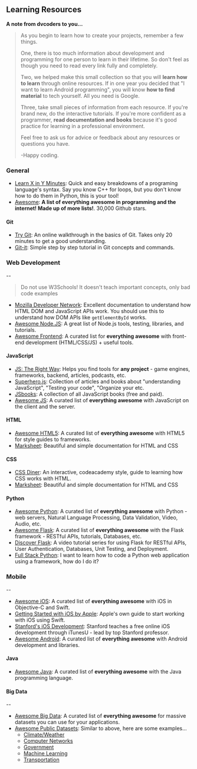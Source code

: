 ## Learning Resources

**A note from dvcoders to you...**

> As you begin to learn how to create your projects, remember a few things. 
> 
> One, there is too much information about development and programming for one person to learn in their lifetime. So don't feel as though you need to read every link fully and completely.
> 
> Two, we helped make this small collection so that you will **learn how to learn** through online resources. If in one year you decided that "I want to learn Android programming", you will know **how to find material** to tech yourself. All you need is Google.
> 
> Three, take small pieces of information from each resource. If you're brand new, do the interactive tutorials. If you're more confident as a programmer, **read documentation and books** because it's good practice for learning in a professional environment.
> 
> Feel free to ask us for advice or feedback about any resources or questions you have.
> 
> -Happy coding.

### General

- [Learn X in Y Minutes](https://learnxinyminutes.com/): Quick and easy breakdowns of a programing language's syntax. Say you know C++ for loops, but you don't know how to do them in Python, this is your tool!
- [Awesome](https://github.com/sindresorhus/awesome): **A list of everything awesome in programming and the internet! Made up of more lists!**. 30,000 Github stars.

#### Git

- [Try Git](https://try.github.io): An online walkthrough in the basics of Git. Takes only 20 minutes to get a good understanding.
- [Git-it](http://jlord.us/git-it/): Simple step by step tutorial in Git concepts and commands.

### Web Development
--

> Do not use W3Schools! It doesn't teach important concepts, only bad code examples

- [Mozilla Developer Network](https://developer.mozilla.org/en-US/): Excellent documentation to understand how HTML DOM and JavaScript APIs work. You should use this to understand how DOM APIs like `getElementById` works.
- [Awesome Node.JS](https://github.com/sindresorhus/awesome-nodejs): A great list of Node.js tools, testing, libraries, and tutorials.
- [Awesome Frontend](https://github.com/dypsilon/frontend-dev-bookmarks): A curated list for **everything awesome** with front-end development (HTML/CSS/JS) + useful tools.

#### JavaScript

- [JS: The Right Way](http://www.jstherightway.org/): Helps you find tools for **any project** - game engines, frameworks, backend, articles, podcasts, etc. 
- [Superhero.js](http://superherojs.com/): Collection of articles and books about "understanding JavaScript", "Testing your code", "Organize your etc.
- [JSbooks](http://jsbooks.revolunet.com/): A collection of all JavaScript books (free and paid).
- [Awesome JS](https://github.com/sorrycc/awesome-javascript): A curated list of **everything awesome** with JavaScript on the client and the server.

#### HTML

- [Awesome HTML5](https://github.com/diegocard/awesome-html5): A curated list of **everything awesome** with HTML5 for style guides to frameworks.
- [Marksheet](http://marksheet.io): Beautiful and simple documentation for HTML and CSS

#### CSS

- [CSS Diner](https://flukeout.github.io/): An interactive, codeacademy style, guide to learning how CSS works with HTML.
- [Marksheet](http://marksheet.io): Beautiful and simple documentation for HTML and CSS

#### Python

- [Awesome Python](https://github.com/vinta/awesome-python): A curated list of **everything awesome** with Python - web servers, Natural Language Processing, Data Validation, Video, Audio, etc.
- [Awesome Flask](https://github.com/humiaozuzu/awesome-flask): A curated list of **everything awesome** with the Flask framework - RESTful APIs, tutorials, Databases, etc.
- [Discover Flask](https://github.com/realpython/discover-flask): A video tutorial series for using Flask for RESTful APIs, User Authentication, Databases, Unit Testing, and Deployment.
- [Full Stack Python](http://www.fullstackpython.com/): I want to learn how to code a Python web application using a framework, how do I do it?

### Mobile
--

- [Awesome iOS](https://github.com/vsouza/awesome-ios): A curated list of **everything awesome** with iOS in Objective-C and Swift.
- [Getting Started with iOS by Apple](https://developer.apple.com/library/ios/referencelibrary/GettingStarted/DevelopiOSAppsSwift/): Apple's own guide to start working with iOS using Swift.
- [Stanford's iOS Development](https://itunes.apple.com/us/course/developing-ios-8-apps-swift/id961180099): Stanford teaches a free online iOS development through iTunesU - lead by top Stanford professor.
- [Awesome Android](https://github.com/JStumpp/awesome-android): A curated list of **everything awesome** with Android development and libraries.

#### Java

- [Awesome Java](https://github.com/akullpp/awesome-java): A curated list of **everything awesome** with the Java programming language.

#### Big Data
--

- [Awesome Big Data](https://github.com/onurakpolat/awesome-bigdata): A curated list of **everything awesome** for massive datasets you can use for your applications.
- [Awesome Public Datasets](https://github.com/caesar0301/awesome-public-datasets): Similar to above, here are some examples...
    - [Climate/Weather](https://github.com/caesar0301/awesome-public-datasets#climateweather)
    - [Computer Networks](https://github.com/caesar0301/awesome-public-datasets#computer-networks)
    - [Government](https://github.com/caesar0301/awesome-public-datasets#government)
    - [Machine Learning](https://github.com/caesar0301/awesome-public-datasets#machine-learning)
    - [Transportation](https://github.com/caesar0301/awesome-public-datasets#transportation) 
